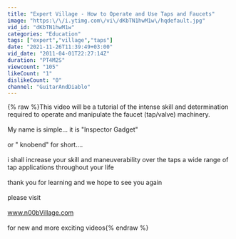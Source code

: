 ```yaml
---
title: "Expert Village - How to Operate and Use Taps and Faucets"
image: "https:\/\/i.ytimg.com\/vi\/dKbTN1hwM1w\/hqdefault.jpg"
vid_id: "dKbTN1hwM1w"
categories: "Education"
tags: ["expert","village","taps"]
date: "2021-11-26T11:39:49+03:00"
vid_date: "2011-04-01T22:27:14Z"
duration: "PT4M2S"
viewcount: "105"
likeCount: "1"
dislikeCount: "0"
channel: "GuitarAndDiablo"
---
```

{% raw %}This video will be a tutorial of the intense skill and determination required to operate and manipulate the faucet (tap/valve) machinery. <br /><br />My name is simple... it is  &quot;Inspector Gadget&quot;<br /><br />or &quot; knobend&quot; for short....<br /><br />i shall increase your skill and maneuverability over the taps a wide range of tap applications throughout your life <br /><br />thank you for learning and we hope to see you again<br /><br />please visit<br /><br />www.n00bVillage.com<br /><br />for new and more exciting videos{% endraw %}

